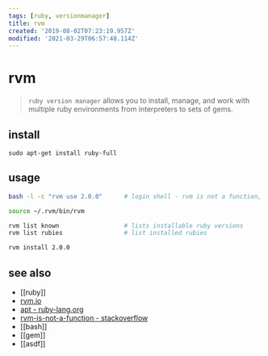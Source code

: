 ```yaml
---
tags: [ruby, versionmanager]
title: rvm
created: '2019-08-02T07:23:19.957Z'
modified: '2021-03-29T06:57:48.114Z'
---
```


# rvm

> `ruby version manager` allows you to install, manage, and work with multiple ruby environments from interpreters to sets of gems. 

## install
`sudo apt-get install ruby-full`

## usage
```sh
bash -l -c "rvm use 2.0.0"      # login shell - rvm is not a function, selecting rubies with 'rvm use ...' will not work.

source ~/.rvm/bin/rvm

rvm list known                  # lists installable ruby versions
rvm list rubies                 # list installed rubies

rvm install 2.0.0
```

## see also
- [[ruby]]
- [rvm.io](http://rvm.io/)
- [apt - ruby-lang.org](https://www.ruby-lang.org/en/documentation/installation/#apt)
- [rvm-is-not-a-function - stackoverflow](http://stackoverflow.com/a/30739863)
- [[bash]]
- [[gem]]
- [[asdf]]
